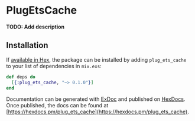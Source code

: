 # PlugEtsCache

**TODO: Add description**

## Installation

If [available in Hex](https://hex.pm/docs/publish), the package can be installed
by adding `plug_ets_cache` to your list of dependencies in `mix.exs`:

```elixir
def deps do
  [{:plug_ets_cache, "~> 0.1.0"}]
end
```

Documentation can be generated with [ExDoc](https://github.com/elixir-lang/ex_doc)
and published on [HexDocs](https://hexdocs.pm). Once published, the docs can
be found at [https://hexdocs.pm/plug_ets_cache](https://hexdocs.pm/plug_ets_cache).


